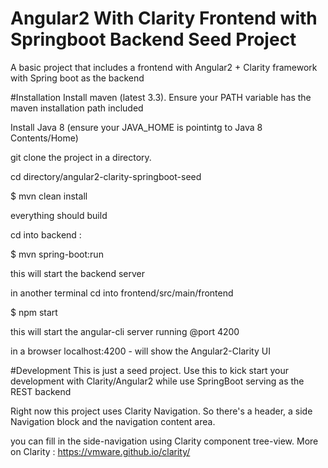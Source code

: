 # Angular2 With Clarity Frontend with Springboot Backend Seed Project
A basic project that includes a frontend with Angular2 + Clarity framework with Spring boot as the backend

#Installation
Install maven (latest 3.3). Ensure your PATH variable has the maven installation path included

Install Java 8 (ensure your JAVA_HOME is pointintg to Java 8 Contents/Home) 

git clone the project in a directory. 

cd directory/angular2-clarity-springboot-seed

$ mvn clean install

everything should build

cd into backend : 

$ mvn spring-boot:run

this will start the backend server

in another terminal cd into frontend/src/main/frontend

$ npm start

this will start the angular-cli server running @port 4200

in a browser localhost:4200 - will show the Angular2-Clarity UI 

#Development
This is just a seed project. Use this to kick start your development with Clarity/Angular2 while use SpringBoot serving as the REST backend

Right now this project uses Clarity Navigation. So there's a header, a side Navigation block and the navigation content area.

you can fill in the side-navigation using Clarity component tree-view. 
More on Clarity : https://vmware.github.io/clarity/ 
